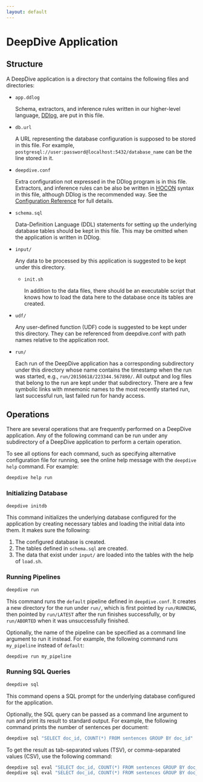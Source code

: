 ```yaml
---
layout: default
---
```


# DeepDive Application

## Structure

A DeepDive application is a directory that contains the following files and directories:

* `app.ddlog`

    Schema, extractors, and inference rules written in our higher-level language, [DDlog][], are put in this file.

* `db.url`

    A URL representing the database configuration is supposed to be stored in this file.
    For example, `postgresql://user:password@localhost:5432/database_name` can be the line stored in it.

* `deepdive.conf`

    Extra configuration not expressed in the DDlog program is in this file.
    Extractors, and inference rules can be also be written in [HOCON][] syntax in this file, although DDlog is the recommended way.
    See the [Configuration Reference](http://deepdive.stanford.edu/doc/basics/configuration.html) for full details.

* `schema.sql`

    Data-Definition Language (DDL) statements for setting up the underlying database tables should be kept in this file.
    This may be omitted when the application is written in DDlog.

* `input/`

    Any data to be processed by this application is suggested to be kept under this directory.

    * `init.sh`

        In addition to the data files, there should be an executable script that knows how to load the data here to the database once its tables are created.

* `udf/`

    Any user-defined function (UDF) code is suggested to be kept under this directory.
    They can be referenced from deepdive.conf with path names relative to the application root.

* `run/`

    Each run of the DeepDive application has a corresponding subdirectory under this directory whose name contains the timestamp when the run was started, e.g., `run/20150618/223344.567890/`.
    All output and log files that belong to the run are kept under that subdirectory.
    There are a few symbolic links with mnemonic names to the most recently started run, last successful run, last failed run for handy access.

[DDlog]: ../basics/ddlog.html
[HOCON]: https://github.com/typesafehub/config/blob/master/HOCON.md#readme "Human Optimized Configuration Object Notation"


## Operations

There are several operations that are frequently performed on a DeepDive application.
Any of the following command can be run under any subdirectory of a DeepDive application to perform a certain operation.

To see all options for each command, such as specifying alternative configuration file for running, see the online help message with the `deepdive help` command.  For example:
```bash
deepdive help run
```

### Initializing Database

```bash
deepdive initdb
```

This command initializes the underlying database configured for the application by creating necessary tables and loading the initial data into them.
It makes sure the following:

1. The configured database is created.
2. The tables defined in `schema.sql` are created.
3. The data that exist under `input/` are loaded into the tables with the help of `load.sh`.


### Running Pipelines

```bash
deepdive run
```

This command runs the `default` pipeline defined in `deepdive.conf`.
It creates a new directory for the run under `run/`, which is first pointed by `run/RUNNING`, then pointed by `run/LATEST` after the run finishes successfully, or by `run/ABORTED` when it was unsuccessfully finished.

Optionally, the name of the pipeline can be specified as a command line argument to run it instead.
For example, the following command runs `my_pipeline` instead of `default`:

```bash
deepdive run my_pipeline
```


### Running SQL Queries

```bash
deepdive sql
```

This command opens a SQL prompt for the underlying database configured for the application.

Optionally, the SQL query can be passed as a command line argument to run and print its result to standard output.
For example, the following command prints the number of sentences per document:

```bash
deepdive sql "SELECT doc_id, COUNT(*) FROM sentences GROUP BY doc_id"
```

To get the result as tab-separated values (TSV), or comma-separated values (CSV), use the following command:
```bash
deepdive sql eval "SELECT doc_id, COUNT(*) FROM sentences GROUP BY doc_id" format=tsv
deepdive sql eval "SELECT doc_id, COUNT(*) FROM sentences GROUP BY doc_id" format=csv header=1
```
